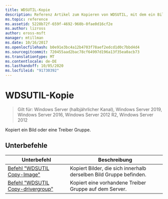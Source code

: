 ```yaml
---
title: WDSUTIL-Kopie
description: Referenz Artikel zum Kopieren von WDSUTIL, mit dem ein Bild oder eine Treiber Gruppe kopiert wird.
ms.topic: reference
ms.assetid: 5228b72f-659f-4692-960b-0fae0d16cf2e
ms.author: lizross
author: eross-msft
manager: mtillman
ms.date: 10/16/2017
ms.openlocfilehash: b0e91e3bc4a12b4703f78aef2edcd1d0c7bbd4d4
ms.sourcegitcommit: 720455aad2bac78cf64997d196a13f35ea0acb73
ms.translationtype: MT
ms.contentlocale: de-DE
ms.lasthandoff: 10/05/2020
ms.locfileid: "91730392"
---
```

# <a name="wdsutil-copy"></a>WDSUTIL-Kopie

> Gilt für: Windows Server (halbjährlicher Kanal), Windows Server 2019, Windows Server 2016, Windows Server 2012 R2, Windows Server 2012

Kopiert ein Bild oder eine Treiber Gruppe.

## <a name="subcommands"></a>Unterbefehle
|Unterbefehl|Beschreibung|
|-------|--------|
|[Befehl "WDSUTIL Copy-Image"](wdsutil-copy-image.md)|Kopiert Bilder, die sich innerhalb derselben Bild Gruppe befinden.|
|[Befehl "WDSUTIL Copy-drivergroup"](wdsutil-copy-drivergroup.md)|Kopiert eine vorhandene Treiber Gruppe auf dem Server.|
